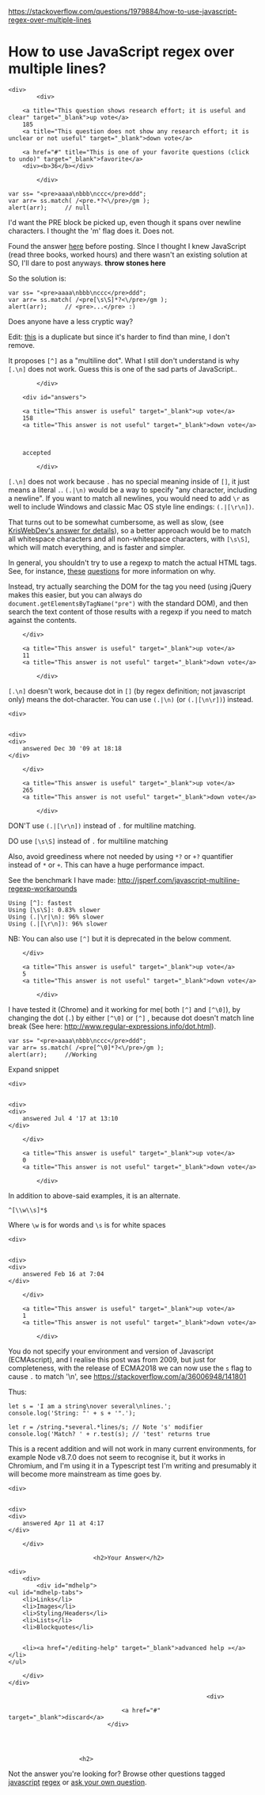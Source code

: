 <a href="https://stackoverflow.com/questions/1979884/how-to-use-javascript-regex-over-multiple-lines">https://stackoverflow.com/questions/1979884/how-to-use-javascript-regex-over-multiple-lines</a><div id="articleHeader"><h1>How to use JavaScript regex over multiple lines?</h1></div>

            

<div id="question">

    
    
    <div>
            <div>
                

<div>
        
        <a title="This question shows research effort; it is useful and clear" target="_blank">up vote</a>
        185
        <a title="This question does not show any research effort; it is unclear or not useful" target="_blank">down vote</a>

        <a href="#" title="This is one of your favorite questions (click to undo)" target="_blank">favorite</a>
        <div><b>36</b></div>


</div>

            </div>

            
<div>
    <div>

<pre><code>var ss= "&lt;pre&gt;aaaa\nbbb\nccc&lt;/pre&gt;ddd";
var arr= ss.match( /&lt;pre.*?&lt;\/pre&gt;/gm );
alert(arr);     // null</code></pre>

<p>I'd want the PRE block be picked up, even though it spans over newline characters. I thought the 'm' flag does it. Does not.</p>

<p>Found the answer <a href="http://blog.simonwillison.net/post/57956777104/newlines" target="_blank">here</a> before posting. SInce I thought I knew JavaScript (read three books, worked hours) and there wasn't an existing solution at SO, I'll dare to post anyways. <strong>throw stones here</strong></p>

<p>So the solution is:</p>

<pre><code>var ss= "&lt;pre&gt;aaaa\nbbb\nccc&lt;/pre&gt;ddd";
var arr= ss.match( /&lt;pre[\s\S]*?&lt;\/pre&gt;/gm );
alert(arr);     // &lt;pre&gt;...&lt;/pre&gt; :)</code></pre>

<p>Does anyone have a less cryptic way?</p>

<p>Edit: <a href="https://stackoverflow.com/questions/1387116/matching-multiline-patterns" target="_blank">this</a> is a duplicate but since it's harder to find than mine, I don't remove.</p>

<p>It proposes <code>[^]</code> as a "multiline dot". What I still don't understand is why <code>[.\n]</code> does not work. Guess this is one of the sad parts of JavaScript..</p>
    </div>
    
    
</div>

                
            </div>
</div>



        <div id="answers">

                
                




  

<div id="answer-1981692">
    <div>
            <div>
                

<div>
        
        <a title="This answer is useful" target="_blank">up vote</a>
        158
        <a title="This answer is not useful" target="_blank">down vote</a>



        accepted

</div>

            </div>
            


<div>
    <div>
<p><code>[.\n]</code> does not work because <code>.</code> has no special meaning inside of <code>[]</code>, it just means a literal <code>.</code>. <code>(.|\n)</code> would be a way to specify "any character, including a newline". If you want to match all newlines, you would need to add <code>\r</code> as well to include Windows and classic Mac OS style line endings: <code>(.|[\r\n])</code>.</p>

<p>That turns out to be somewhat cumbersome, as well as slow, (see <a href="https://stackoverflow.com/a/16119722/69755" target="_blank">KrisWebDev's answer for details</a>), so a better approach would be to match all whitespace characters and all non-whitespace characters, with <code>[\s\S]</code>, which will match everything, and is faster and simpler.</p>

<p>In general, you shouldn't try to use a regexp to match the actual HTML tags. See, for instance, <a href="https://stackoverflow.com/questions/701166/can-you-provide-some-examples-of-why-it-is-hard-to-parse-xml-and-html-with-a-rege" target="_blank">these</a> <a href="https://stackoverflow.com/questions/1732348/regex-match-open-tags-except-xhtml-self-contained-tags/1732454#1732454" target="_blank">questions</a> for more information on why.</p>

<p>Instead, try actually searching the DOM for the tag you need (using jQuery makes this easier, but you can always do <code>document.getElementsByTagName("pre")</code> with the standard DOM), and then  search the text content of those results with a regexp if you need to match against the contents.</p>
    </div>
    
</div>
    
        </div>
</div>

  

<div id="answer-1981642">
    <div>
            <div>
                

<div>
        
        <a title="This answer is useful" target="_blank">up vote</a>
        11
        <a title="This answer is not useful" target="_blank">down vote</a>




</div>

            </div>
            


<div>
    <div>
<p><code>[.\n]</code> doesn't work, because dot in <code>[]</code> (by regex definition; not javascript only) means the dot-character. You can use <code>(.|\n)</code> (or <code>(.|[\n\r])</code>) instead.</p>
    </div>
    <div>
    
            


    <div>
       

    <div>
    <div>
        answered Dec 30 '09 at 18:18
    </div>
    
    
</div>
    </div>
    </div>
</div>
    
        </div>
</div>

  

<div id="answer-16119722">
    <div>
            <div>
                

<div>
        
        <a title="This answer is useful" target="_blank">up vote</a>
        265
        <a title="This answer is not useful" target="_blank">down vote</a>




</div>

            </div>
            


<div>
    <div>
<p>DON'T use <code>(.|[\r\n])</code> instead of <code>.</code> for multiline matching.</p>

<p>DO use <code>[\s\S]</code> instead of <code>.</code> for multiline matching</p>

<p>Also, avoid greediness where not needed by using <code>*?</code> or <code>+?</code> quantifier instead of <code>*</code> or <code>+</code>. This can have a huge performance impact.</p>

<p>See the benchmark I have made: <a href="http://jsperf.com/javascript-multiline-regexp-workarounds" target="_blank">http://jsperf.com/javascript-multiline-regexp-workarounds</a></p>

<pre><code>Using [^]: fastest
Using [\s\S]: 0.83% slower
Using (.|\r|\n): 96% slower
Using (.|[\r\n]): 96% slower</code></pre>

<p>NB: You can also use <code>[^]</code> but it is deprecated in the below comment.</p>
    </div>
    
</div>
    
        </div>
</div>

  

<div id="answer-44906981">
    <div>
            <div>
                

<div>
        
        <a title="This answer is useful" target="_blank">up vote</a>
        5
        <a title="This answer is not useful" target="_blank">down vote</a>




</div>

            </div>
            


<div>
    <div>
<p>I have tested it (Chrome) and it working for me( both <code>[^]</code> and <code>[^\0]</code>), by changing the dot (<code>.</code>) by either <code>[^\0]</code> or <code>[^]</code> , because dot doesn't match line break (See here: <a href="http://www.regular-expressions.info/dot.html" target="_blank">http://www.regular-expressions.info/dot.html</a>).</p>

<div>
<div>
<pre><code>var ss= "&lt;pre&gt;aaaa\nbbb\nccc&lt;/pre&gt;ddd";
var arr= ss.match( /&lt;pre[^\0]*?&lt;\/pre&gt;/gm );
alert(arr);     //Working</code></pre>
<div><div><div><a target="_blank">Expand snippet</a></div></div></div></div>
</div>
</div>
    <div>
    
            


    <div>
       

    <div>
    <div>
        answered Jul 4 '17 at 13:10
    </div>
    
    
</div>
    </div>
    </div>
</div>
    
        </div>
</div>

  

<div id="answer-48821634">
    <div>
            <div>
                

<div>
        
        <a title="This answer is useful" target="_blank">up vote</a>
        0
        <a title="This answer is not useful" target="_blank">down vote</a>




</div>

            </div>
            


<div>
    <div>
<p>In addition to above-said examples, it is an alternate.</p>

<pre><code>^[\\w\\s]*$</code></pre>

<p>Where <code>\w</code> is for words and <code>\s</code> is for white spaces</p>
    </div>
    <div>
    
            


    <div>
       

    <div>
    <div>
        answered Feb 16 at 7:04
    </div>
    
    
</div>
    </div>
    </div>
</div>
    
        </div>
</div>

  

<div id="answer-49766419">
    <div>
            <div>
                

<div>
        
        <a title="This answer is useful" target="_blank">up vote</a>
        1
        <a title="This answer is not useful" target="_blank">down vote</a>




</div>

            </div>
            


<div>
    <div>
<p>You do not specify your environment and version of Javascript (ECMAscript), and I realise this post was from 2009, but just for completeness, with the release of ECMA2018 we can now use the <code>s</code> flag to cause <code>.</code> to match '\n', see <a href="https://stackoverflow.com/a/36006948/141801" target="_blank">https://stackoverflow.com/a/36006948/141801</a></p>

<p>Thus:</p>

<pre><code>let s = 'I am a string\nover several\nlines.';
console.log('String: "' + s + '".');

let r = /string.*several.*lines/s; // Note 's' modifier
console.log('Match? ' + r.test(s); // 'test' returns true</code></pre>

<p>This is a recent addition and will not work in many current environments, for example Node v8.7.0 does not seem to recognise it, but it works in Chromium, and I'm using it in a Typescript test I'm writing and presumably it will become more mainstream as time goes by.</p>
    </div>
    <div>
    
            


    <div>
       

    <div>
    <div>
        answered Apr 11 at 4:17
    </div>
    
    
</div>
    </div>
    </div>
</div>
    
        </div>
</div>
                                    
                        
                            
                            
                            
                            <h2>Your Answer</h2>


            
    




<div id="post-editor">

    <div> 
        <div>
            <div id="mdhelp">
    <ul id="mdhelp-tabs">
        <li>Links</li>
        <li>Images</li>
        <li>Styling/Headers</li>
        <li>Lists</li>
        <li>Blockquotes</li>
        
        
        <li><a href="/editing-help" target="_blank">advanced help »</a></li>
    </ul>
    
    

    
    
    

    

    

    

    
</div>
            
        </div>
    </div>

    
    

    

    


    
    
    



</div>

                            

                                                            <div>
                                        
                                    <a href="#" target="_blank">discard</a>
                                </div>
                        



                        <h2>
Not the answer you're looking for?                            Browse other questions tagged <a href="/questions/tagged/javascript" title="show questions tagged 'javascript'" target="_blank">javascript</a> <a href="/questions/tagged/regex" title="show questions tagged 'regex'" target="_blank">regex</a>  or <a href="/questions/ask" target="_blank">ask your own question</a>.                        </h2>
            </div>
        
